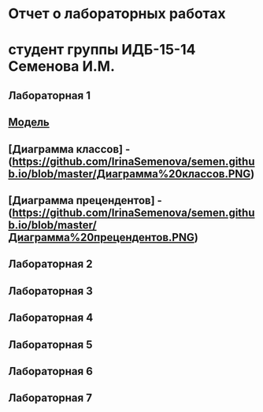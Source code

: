 # Отчет о лабораторных работах
# студент группы ИДБ-15-14 Семенова И.М.

## Лабораторная 1
## [Модель](https://github.com/IrinaSemenova/semen.github.io/blob/master/model.png)
## [Диаграмма классов] - (https://github.com/IrinaSemenova/semen.github.io/blob/master/Диаграмма%20классов.PNG)
## [Диаграмма прецендентов] - (https://github.com/IrinaSemenova/semen.github.io/blob/master/Диаграмма%20прецендентов.PNG)

## Лабораторная 2

## Лабораторная 3

## Лабораторная 4

## Лабораторная 5

## Лабораторная 6

## Лабораторная 7

